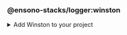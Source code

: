 <!-- markdownlint-disable MD041 -->
### @ensono-stacks/logger:winston

<details>
<summary>Add Winston to your project</summary>

Generates a new Nx library which contains a **[Winston](https://github.com/winstonjs/winston)** logger instance and associated config.


## Prerequisites

An existing Ensono Stacks workspace.

## Usage

```bash
nx g @ensono-stacks/logger:winston
```

### Command line arguments

The following command line arguments are available:

| Option              | Description                                                      | Type    | Accepted Values | Default | Available in interactive prompt? |
|---------------------|------------------------------------------------------------------|---------|-----------------|---------|----------------------------------|
| --name              | Name of the generated library                                    | string  |                 | N/A     | Yes                              |
| --tags              | Add tags to the project (used for linting)                       | string  |                 | N/A     |                                  |
| --directory         | Directory where the project is placed (within Nx libs directory) | string  |                 | N/A     |                                  |
| --skipFormat        | Skip formatting files                                            | boolean | true/false      | false   |                                  |
| --logLevelType      | The type of log levels that will be used                         | enum    | cli/syslog/npm  | npm     | Yes                              |
| --consoleLogs       | Output logs to the console                                       | boolean | true/false      | false   |                                  |
| --fileTransportPath | File path used for logs transport                                | string  |                 | N/A     |                                  |
| --httpTransport     | Add a http transport                                             | boolean | true/false      | false   |                                  |
| --httpTransportHost | Remote host of the HTTP logging endpoint                         | string  |                 | N/A     |                                  |
| --httpTransportPort | Remote port of the HTTP logging endpoint                         | number  |                 | N/A     |                                  |
| --httpTransportPath | Remote URI of the HTTP logging endpoint                          | string  |                 | N/A     |                                  |
| --httpTransportSSL  | Use SSL for the HTTP logging endpoint                            | boolean | true/false      | false   |                                  |
| --streamPath        | Stream transport path                                            | string  |                 | N/A     |                                  |

### Generator Output

The generator will create a new application within your libs folder with the following structure:

```text
.
├── libs/[libname]
│   ├── src
│   ├── ├── index.ts // Contains the Winston configuration and creates the logger instance
│   ├── ├── index.test.ts // Tests for the logger
│   ├── .eslintrc.json // ESLint config - extends from workspace config
│   ├── jest.config.ts // Jest config - extends from workspace config
│   ├── project.json // Nx config file for the library
│   ├── tsconfig.json // Main Typescript config for the library - extends workspace config & references the below two tsconfig files
│   ├── tsconfig.lib.json // Typescript config for the library's source files (excluding tests)
│   ├── tsconfig.spec.json // Typescript config for the library's test files
│   ├── README.md // Information on the library and how to run scripts
├── jest.config.ts // Workspace-level Jest config - created if this does not already exist
└── jest.preset.ts // Workspace-leve Jest preset that extends `@nx/jest/preset` - created if this does not already exist.

```

Additionally, the following files will be modified

```text
.
├── nx.json // Adds configuration for Jest tests if this has not already been done by another generator
├── package.json // Adds winston as a dependency
└── tsconfig.base.json // Adds new library into `paths` field

```

### Importing the logger into your app

Having created a logger using the above [command](#usage), import the Winston logger instance from the newly created library (the import name can be found within the `tsconfig.base.json` files `paths` field) into your application:

```typescript
import logger from '@workspace-name/mynewlogger'

logger.log({
    level: 'info',
    message: 'I love Ensono Stacks!', 
})
```

:::note
You would need to change the `@workspace-name` to the name of your workspace
:::

To change how Winston is configured, edit the created library:

```typescript title=./libs/mynewlogger/src/index.ts
const logger = winston.createLogger(logConfiguration);

// Custom transport for non-production
if (process.env.NODE_ENV !== 'production') {
    logger.add(new winston.transports.Console({
        format: winston.format.simple(), 
    })) 
} 
 
export default logger;
```

### Log Levels

Winston provides several [log levels](https://github.com/winstonjs/winston#logging-levels) that you can use to categorize and filter log messages.
These log levels are commonly used in many logging libraries and provide a way to prioritize and categorize log messages based on their severity.

By default Winston uses the following npm [log levels](https://github.com/winstonjs/winston#logging-levels):

- **error**: Used to log errors and exceptions. This log level is for critical issues that require immediate attention.

- **warn**: Indicates a potential issue or warning that does not necessarily disrupt the application but should be noted.

- **info**: This is the default log level and is used for general information about the application's operations. It's often used to log major events or milestones.

- **http**: Logs HTTP related messages, such as host, path and response/request details.

- **verbose**: A step above debug, providing more detailed information but not as noisy as silly or debug.

- **debug**: Used for debugging and providing additional information about the application's state and behavior.

- **silly**: The lowest log level, often used internally for debugging and tracing purposes.

For more information on log level severity please refer to the [log levels](https://github.com/winstonjs/winston#logging-levels) section of the Winston documentation.




### Other resources

[Documentation for Winston](https://github.com/winstonjs/winston).

</details>
